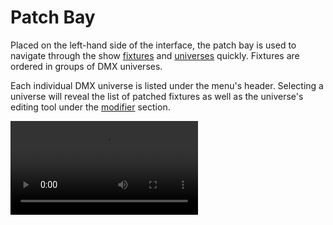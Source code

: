 # Patch Bay

Placed on the left-hand side of the interface, the patch bay is used to navigate through the show [fixtures](/manual/workflow/patch) and [universes](/manual/workflow/universes/) quickly. Fixtures are ordered in groups of DMX universes.

Each individual DMX universe is listed under the menu's header. Selecting a universe will reveal the list of patched fixtures as well as the universe's editing tool under the [modifier](/manual/interface/modifiers/) section.


<Video src="/interface/patch_bay.webm"/>

## Adding Fixtures

The patch button allows for universe creation and fixture patching. For further information please see [Patching Fixtures](/manual/workflow/patch/) under the workflow section.

<img style="border-radius:5px" src="/interface/patch_bay_add_fixture.png" alt="patch bay" width="300"/>

## Selecting Fixtures

One or many fixtures may be selected for deletion. to do so, you may either hold the <kbd>`Ctrl`</kbd> key and select multiple individual list entries or start by clicking on the first list entry index to be selected and select a second entry while holding the <kbd>`Shift`</kbd> key, thus resulting in the selection of every fixture in between these two indices.

The same method applies to every list present on the interface.

Ctrl+Click           |  Shift+Click 
:-------------------------:|:-------------------------:
<img style="border-radius:5px" src="/interface/patch_bay_selected.png" alt="fixture selection" width="200"/>  |  <img style="border-radius:5px" src="/interface/patch_bay_selected_grouped.png" alt="patch bay" width="200"/>

## Filtering Fixtures

Once patched, fixtures may be filtered by inputing a search string within the `Search` textbox. This allows for selection of same-type fixtures patched under different sets of universes. 

<img style="border-radius:5px" src="/interface/patch_bay_filtered.png" alt="filtering" width="200"/>

## Deleting Fixtures

Once fixtures are selected, you may delete every selected entry by pressing the <kbd>`Del`</kbd> or <kbd>`Backspace`</kbd> key. You will then be prompted with a validation popup.

<img style="border-radius:5px" src="/interface/patch_bay_delete_fixture.png" alt="delete fixture" width="400"/>
